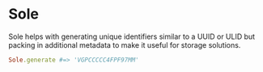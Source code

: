 # Sole

Sole helps with generating unique identifiers similar to a UUID or ULID but packing in additional metadata to make it useful for storage solutions.

```ruby
Sole.generate #=> 'VGPCCCCC4FPF97MM'
```
